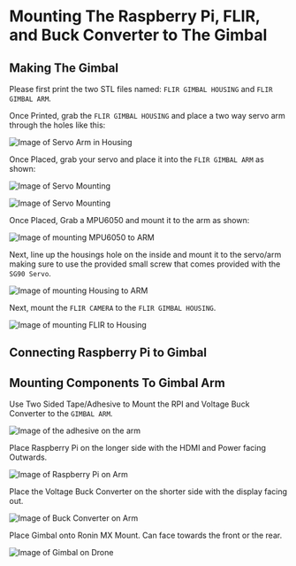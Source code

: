 # Mounting The Raspberry Pi, FLIR, and Buck Converter to The Gimbal

## Making The Gimbal

Please first print the two STL files named: `FLIR GIMBAL HOUSING` and `FLIR GIMBAL ARM`.

Once Printed, grab the `FLIR GIMBAL HOUSING` and place a two way servo arm through the holes like this:

![Image of Servo Arm in Housing](SERVO-ARM-HOUSING.JPG)

Once Placed, grab your servo and place it into the `FLIR GIMBAL ARM` as shown:

![Image of Servo Mounting](MOUNTING_SERVO.JPG)

![Image of Servo Mounting](MOUNTING-SERVO-FRONT.JPG)

Once Placed, Grab a MPU6050 and mount it to the arm as shown:

![Image of mounting MPU6050 to ARM](MPU6050-MOUNT.JPG)

Next, line up the housings hole on the inside and mount it to the servo/arm making sure to use the provided small screw that comes provided with the `SG90 Servo`.

![Image of mounting Housing to ARM](MOUNTING-HOUSING-ARM.JPG)

Next, mount the `FLIR CAMERA` to the `FLIR GIMBAL HOUSING`.

![Image of mounting FLIR to Housing](MOUNT-FLIR.JPG)

## Connecting Raspberry Pi to Gimbal

## Mounting Components To Gimbal Arm

Use Two Sided Tape/Adhesive to Mount the RPI and Voltage Buck Converter to the `GIMBAL ARM`.

![Image of the adhesive on the arm](Adhesive-Arm.JPG)

Place Raspberry Pi on the longer side with the HDMI and Power facing Outwards.

![Image of Raspberry Pi on Arm](Raspi-Arm.JPG)

Place the Voltage Buck Converter on the shorter side with the display facing out.

![Image of Buck Converter on Arm](Buck-Converter-Arm.JPG)

Place Gimbal onto Ronin MX Mount. Can face towards the front or the rear.

![Image of Gimbal on Drone](Working-Gimbal.JPG)